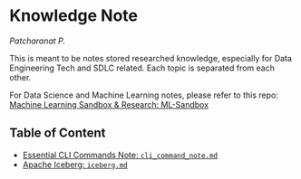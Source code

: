 # Knowledge Note

*Patcharanat P.*

This is meant to be notes stored researched knowledge, especially for Data Engineering Tech and SDLC related. Each topic is separated from each other.

For Data Science and Machine Learning notes, please refer to this repo: [Machine Learning Sandbox & Research: ML-Sandbox](https://github.com/patcha-ranat/ML-Sandbox)

## Table of Content

- [Essential CLI Commands Note: `cli_command_note.md`](./cli_command_note.md)
- [Apache Iceberg: `iceberg.md`](./iceberg.md)